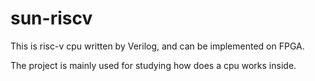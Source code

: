 # sun-riscv
This is risc-v cpu written by Verilog, and can be implemented on FPGA.

The project is mainly used for studying how does a cpu works inside.


